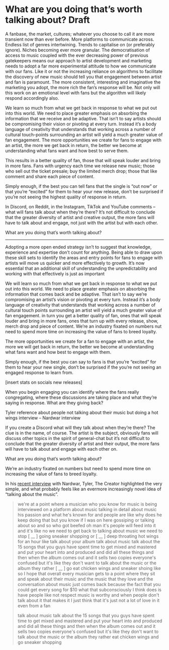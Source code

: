 # What are you doing that’s worth talking about?  Draft

A fanbase, the market, cultures; whatever you choose to call it are more transient now than ever before. More platforms to communicate across. Endless list of genres intertwining. Trends to capitalise on (or preferably ignore). Niches becoming ever more granular. The democratisation of access to music coupled with the ever decreasing power of previous gatekeepers means our approach to artist development and marketing needs to adopt a far more experimental attitude to how we communicate with our fans. Like it or not the increasing reliance on algorithms to facilitate the discovery of new music should tell you that engagement between artist and fan is paramount. The more consistent, interesting and imaginative the marketing you adopt, the more rich the fan’s response will be. Not only will this work on an emotional level with fans but the algorithm will likely respond accordingly also. 

We learn so much from what we get back in response to what we put out into this world. We need to place greater emphasis on absorbing the information that we receive and be adaptive. That isn’t to say artists should be compromising their vision or pivoting at every turn. Instead it’s a body language of creativity that understands that working across a number of cultural touch-points surrounding an artist will yield a much greater value of fan engagement. The more opportunities we create for fans to engage with an artist, the more we get back in return, the better we become at understanding what fans want and how best to serve them.

This results in a better quality of fan, those that will speak louder and bring in more fans. Fans with urgency each time we release new music; those who sell out the ticket presale; buy the limited merch drop; those that like comment and share each piece of content. 

Simply enough, if the best you can tell fans that the single is “out now” or that you’re “excited” for them to hear your new release, don’t be surprised if you’re not seeing the highest quality of response in return. 

In Discord, on Reddit, in the Instagram, TikTok and YouTube comments – what will fans talk about when they’re there? It’s not difficult to conclude that the greater diversity of artist and creative output, the more fans will have to talk about and engage, not just with the artist but with each other. 

What are you doing that’s worth talking about? 

---

Adopting a more open ended strategy isn’t to suggest that knowledge, experience and expertise don’t count for anything. Being able to draw upon these skill sets to identify the areas and entry points for fans to engage with artists will move us quicker and more effectively to growth. It’s now essential that an additional skill of understanding the unpredictability and working with that effectively is just as important

We will learn so much from what we get back in response to what we put out into this world. We need to place greater emphasis on absorbing the information that comes back and be adaptive. That isn’t to say we’re compromising an artist’s vision or pivoting at every turn. Instead it’s a body language of creativity that understands that working across a number of cultural touch points surrounding an artist will yield a much greater value of fan engagement. in turn you get a better quality of fan, ones that will speak louder and bring in more fans, ones that turn up with every release, show, merch drop and piece of content. We’re an industry fixated on numbers nut need to spend more time on increasing the value of fans to breed loyalty. 

The more opportunities we create for a fan to engage with an artist, the more we will get back in return, the better we become at understanding what fans want and how best to engage with them. 

Simply enough, if the best you can say to fans is that you’re “excited” for them to hear your new single, don’t be surprised if the you’re not seeing an engaged response to learn from.

[insert stats on socials new releases]

When you begin engaging you can identify where the fans really congregating, where these discussions are taking place and what they’re saying in response. What are they giving back?

Tyler reference about people not talking about their music but doing a hot wings interview – Nardwar interview

If you create a Discord what will they talk about when they’re there? The clue is in the name, of course. The artist is the subject, obviously fans will discuss other topics in the spirit of general-chat but it’s not difficult to conclude that the greater diversity of artist and their output, the more fans will have to talk about and engage with each other on. 

What are you doing that’s worth talking about? 

We’re an industry fixated on numbers but need to spend more time on increasing the value of fans to breed loyalty. 

In his [recent interview](https://www.youtube.com/watch?v=JGY71JdCny4) with Nardwar, Tyler, The Creator highlighted the very simple, and what probably feels like an evermore increasingly novel idea of “talking about the music”. 

> 
> 
> 
> we're at a point where a musician who you know for music is being interviewed on a platform about music talking in detail about music his passion and what he's known for and people are like why does he keep doing that but you know if I was on here gossiping or talking about so and so who got beefed oh man it's people will feed into it and it's like no we need to get back to talking about music we need to stop [ __ ] going sneaker shopping or [ __ ] deep throating hot wings for an hour like talk about your album talk about music talk about the 15 songs that you guys have spent time to get mixed and mastered and put your heart into and produced and did all these things and then when the album comes out and it sells two copies everyone's confused but it's like they don't want to talk about the music or the album they rather [ __ ] go eat chicken wings and sneaker shoing like so I hope that overall every musician gets to a point where they sit and speak about their music and the music that they love and the conversation about music just comes back because the fact that you could get every song for $10 what that subconsciously I think does is have people like not respect music is worthy and when people don't talk about it that makes it I just think that it's just not a lot of love in it even from a fan
> 
> talk about music talk about the 15 songs that you guys have spent time to get mixed and mastered and put your heart into and produced and did all these things and then when the album comes out and it sells two copies everyone's confused but it's like they don't want to talk about the music or the album they rather eat chicken wings and go sneaker shopping
>